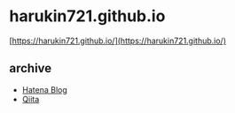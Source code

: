 # harukin721.github.io

[https://harukin721.github.io/](https://harukin721.github.io/)

## archive

- [Hatena Blog](/hatebu/archive.md)
- [Qiita](/qiita/archive.md)
